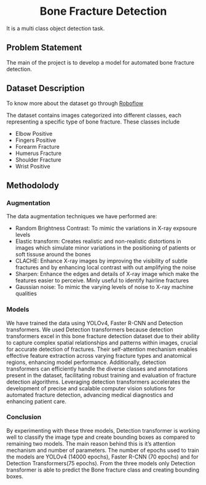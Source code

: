 <center><h1>Bone Fracture Detection</h1></center>

It is a multi class object detection task.

## Problem Statement
The main of the project is to develop a model for automated bone fracture detection.

## Dataset Description
To know more about the dataset go through [Roboflow](https://universe.roboflow.com/veda/bone-fracture-detection-daoon/dataset/4)

The dataset contains images categorized into different classes, each representing a specific type of bone fracture. These classes include
* Elbow Positive
* Fingers Positive
* Forearm Fracture
* Humerus Fracture
* Shoulder Fracture
* Wrist Positive

## Methodolody
### Augmentation
The data augmentation techniques we have performed are:
* Random Brightness Contrast: To mimic the variations in X-ray expsoure levels
* Elastic transform: Creates realistic and non-realistic distortions in images which simulate minor variations in the positioning of patients or soft tissuse around the bones
* CLACHE: Enhance X-ray images by improving the visibility of subtle fractures and by enhancing local contrast with out amplifying the noise
* Sharpen: Enhance the edges and details of X-ray image which make the features easier to perceive. Minly useful to identify hairline fractures
* Gaussian noise: To mimic the varying levels of noise to X-ray machine qualities

### Models
We have trained the data using YOLOv4, Faster R-CNN and Detection transformers. We used Detection transformers because detection transformers excel in this bone fracture detection dataset due to their ability to capture complex spatial relationships and patterns within images, crucial for accurate detection of fractures. Their self-attention mechanism enables effective feature extraction across varying fracture types and anatomical regions, enhancing model performance. Additionally, detection transformers can efficiently handle the diverse classes and annotations present in the dataset, facilitating robust training and evaluation of fracture detection algorithms. Leveraging detection transformers accelerates the development of precise and scalable computer vision solutions for automated fracture detection, advancing medical diagnostics and enhancing patient care.

### Conclusion
By experimenting with these three models, Detection transformer is working well to classify the image type and create bounding boxes as compared to remaining two models. The main reason behind this is it’s attention mechanism and number of parameters. The number of epochs used to train the models are YOLOv4 (14000 epochs), Faster R-CNN (70 epochs) and for Detection Transformers(75 epochs). From the three models only Detection transformer is able to predict the Bone fracture class and creating bounding boxes.
